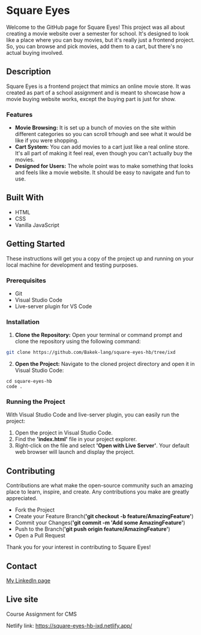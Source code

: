 # Square Eyes 

Welcome to the GitHub page for Square Eyes! This project was all about creating a movie website over a semester for school. It's designed to look like a place where you can buy movies, but it's really just a frontend project. So, you can browse and pick movies, add them to a cart, but there's no actual buying involved.


## Description

Square Eyes is a frontend project that mimics an online movie store. It was created as part of a school assignment and is meant to showcase how a movie buying website works, except the buying part is just for show.

### Features

- **Movie Browsing:** It is set up a bunch of movies on the site within different categories so you can scroll trhough and see what it would be like if you were shopping.
- **Cart System:** You can add movies to a cart just like a real online store. It's all part of making it feel real, even though you can't actually buy the movies.
- **Designed for Users:** The whole point was to make something that looks and feels like a movie website. It should be easy to navigate and fun to use.

## Built With

- HTML
- CSS
- Vanilla JavaScript

## Getting Started

These instructions will get you a copy of the project up and running on your local machine for development and testing purposes.

### Prerequisites

- Git
- Visual Studio Code
- Live-server plugin for VS Code

### Installation


1. **Clone the Repository:** Open your terminal or command prompt and clone the repository using the following command:

```bash
git clone https://github.com/Bakek-lang/square-eyes-hb/tree/ixd
```

2. **Open the Project:** Navigate to the cloned project directory and open it in Visual Studio Code:

```
cd square-eyes-hb
code .
```


### Running the Project

With Visual Studio Code and live-server plugin, you can easily run the project: 

1. Open the project in Visual Studio Code.
2. Find the **'index.html'** file in your project explorer.
3. Right-click on the file and select **'Open with Live Server'**. Your default web browser will launch and display the project.

## Contributing

Contributions are what make the open-source community such an amazing place to learn, inspire, and create. Any contributions you make are greatly appreciated.

- Fork the Project
- Create your Feature Branch(**'git checkout -b feature/AmazingFeature'**)
- Commit your Changes(**'git commit -m 'Add some AmazingFeature'**)
- Push to the Branch(**'git push origin feature/AmazingFeature'**)
- Open a Pull Request

Thank you for your interest in contributing to Square Eyes!

## Contact

[My LinkedIn page](www.linkedin.com/in/henrik-bakke-76b716294)


## Live site

Course Assignment for CMS

Netlify link:
https://square-eyes-hb-ixd.netlify.app/
